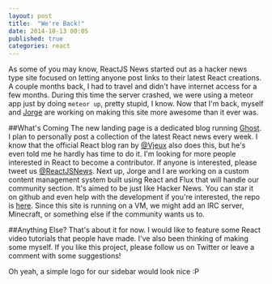 ```yaml
---
layout: post
title:  "We're Back!"
date: 2014-10-13 00:05
published: true
categories: react
---
```

As some of you may know, ReactJS News started out as a hacker news type site focused on letting anyone post links to their latest React creations. A couple months back, I had to travel and didn't have internet access for a few months. During this time the server crashed, we were using a meteor app just by doing `meteor up`, pretty stupid, I know. Now that I'm back, myself and [Jorge](https://github.com/vasco3) are working on making this site more awesome than it ever was. 

##What's Coming
The new landing page is a dedicated blog running [Ghost](http://ghost.org). I plan to personally post a collection of the latest React news every week. I know that the official React blog ran by [@Vjeux](https://twitter.com/vjeux) also does this, but he's even told me he hardly has time to do it. I'm looking for more people interested in React to become a contributor. If anyone is interested, please tweet us [@ReactJSNews](http://twitter.com/ReactJSNews).
Next up, Jorge and I are working on a custom content management system built using React and Flux that will handle our community section. It's aimed to be just like Hacker News. You can star it on github and even help with the development if you're interested, the repo is [here](https://github.com/Legitcode/ReactJSNews). Since this site is running on a VM, we might add an IRC server, Minecraft, or something else if the community wants us to.

##Anything Else?
That's about it for now. I would like to feature some React video tutorials that people have made. I've also been thinking of making some myself. If you like this project, please follow us on Twitter or leave a comment with some suggestions!

Oh yeah, a simple logo for our sidebar would look nice :P